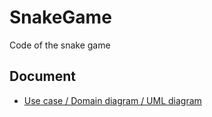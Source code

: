 # SnakeGame
Code of the snake game

## Document
- [Use case / Domain diagram / UML diagram](https://docs.google.com/document/d/18UGurVjQao7GS1OXK9RSdwBPV-QsG-n58V8JavoJReI/edit)
